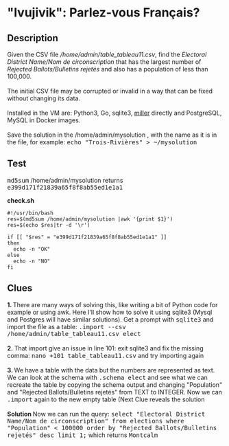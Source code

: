 # "Ivujivik": Parlez-vous Français?

## Description

Given the CSV file <i>/home/admin/table_tableau11.csv</i>, find the <i>Electoral District Name/Nom de circonscription</i> that has the largest number of <i>Rejected Ballots/Bulletins rejetés</i> and also has a population of less than 100,000.
<br><br>
The initial CSV file may be corrupted or invalid in a way that can be fixed without changing its data.
<br><br>
Installed in the VM are: Python3, Go, sqlite3, <a href="https://miller.readthedocs.io/en/latest/" target="_blank">miller</a> directly and PostgreSQL, MySQL in Docker images.
<br><br>
Save the solution in the /home/admin/mysolution , with the name as it is in the file, for example: <kbd>echo "Trois-Rivières" > ~/mysolution</kbd>

## Test

<kbd>md5sum</kbd> /home/admin/mysolution returns <kbd>e399d171f21839a65f8f8ab55ed1e1a1</kbd>

<b>check.sh</b>

```
#!/usr/bin/bash
res=$(md5sum /home/admin/mysolution |awk '{print $1}')
res=$(echo $res|tr -d '\r')

if [[ "$res" = "e399d171f21839a65f8f8ab55ed1e1a1" ]]
then
  echo -n "OK"
else
  echo -n "NO"
fi

```

## Clues

<b>1. </b>There are many ways of solving this, like writing a bit of Python code for example or using awk. Here I'll show how to solve it using sqlite3 (Mysql and Postgres will have similar solutions). Get a prompt with <kbd>sqlite3</kbd> and import the file as a table: <kbd>.import --csv /home/admin/table_tableau11.csv elect</kbd><br><br>
<b>2. </b>That import give an issue in line 101: exit sqlite3 and fix the missing comma: <kbd>nano +101 table_tableau11.csv</kbd> and try importing again<br><br>
<b>3. </b>We have a table with the data but the numbers are represented as text. We can look at the schema with <kbd>.schema elect</kbd> and see what we can recreate the table by copying the schema output and changing "Population" and "Rejected Ballots/Bulletins rejetés" from TEXT to INTEGER. Now we can <kbd>.import</kbd> again to the new empty table (Next Clue reveals the solution<br><br>
<b>Solution </b>Now we can run the query: <kbd>select "Electoral District Name/Nom de circonscription" from elections where "Population" < 100000 order by "Rejected Ballots/Bulletins rejetés" desc limit 1;</kbd> which returns <kbd>Montcalm</kbd><br><br>
